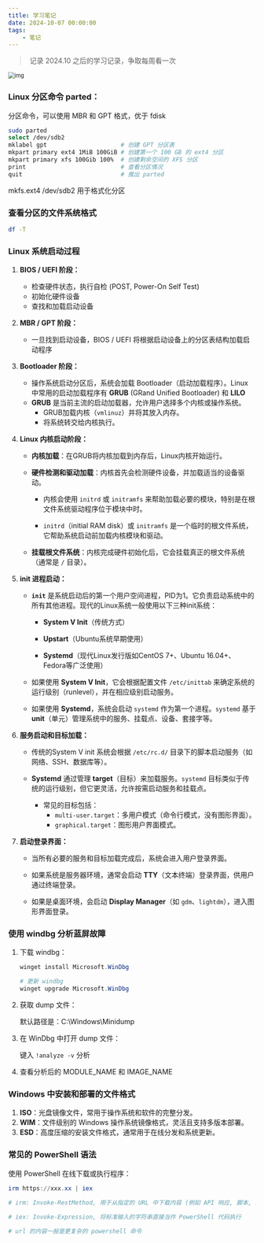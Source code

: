 ```yaml
---
title: 学习笔记
date: 2024-10-07 00:00:00
tags:
    - 笔记
---
```


> ​	记录 2024.10 之后的学习记录，争取每周看一次

<img src="https://appwk.baidu.com/naapi/doc/view?ih=720&o=png_6_0_0_135_319_623_467_892.979_1262.879&iw=960&ix=0&iy=171&aimw=960&rn=1&doc_id=4db79c456edb6f1aff001fd9&pn=1&sign=b3a3b184366a0a7d4018e9465be0f398&type=1&app_ver=2.9.8.2&ua=bd_800_800_IncredibleS_2.9.8.2_2.3.7&bid=1&app_ua=IncredibleS&uid=&cuid=&fr=3&Bdi_bear=WIFI&from=3_10000&bduss=&pid=1&screen=800_800&sys_ver=2.3.7" alt="img" style="zoom:80%;" />



###	Linux 分区命令 parted：

分区命令，可以使用 MBR 和 GPT 格式，优于 fdisk

```bash
sudo parted
select /dev/sdb2
mklabel gpt						# 创建 GPT 分区表
mkpart primary ext4 1MiB 100GiB # 创建第一个 100 GB 的 ext4 分区
mkpart primary xfs 100Gib 100%  # 创建剩余空间的 XFS 分区
print 							# 查看分区情况
quit							# 推出 parted
```

mkfs.ext4 /dev/sdb2  用于格式化分区



###	查看分区的文件系统格式

```bash
df -T
```



###	Linux 系统启动过程

1. **BIOS / UEFI 阶段：**

   - 检查硬件状态，执行自检 (POST, Power-On Self Test)
   - 初始化硬件设备
   - 查找和加载启动设备

2. **MBR / GPT 阶段：**

   - 一旦找到启动设备，BIOS / UEFI 将根据启动设备上的分区表结构加载启动程序

3. **Bootloader 阶段：**

   - 操作系统启动分区后，系统会加载 Bootloader（启动加载程序）。Linux 中常用的启动加载程序有 **GRUB** (GRand Unified Bootloader) 和 **LILO**
   - **GRUB** 是当前主流的启动加载器，允许用户选择多个内核或操作系统。
     - GRUB加载内核（`vmlinuz`）并将其放入内存。
     - 将系统转交给内核执行。

4. **Linux 内核启动阶段：**

   - **内核加载**：在GRUB将内核加载到内存后，Linux内核开始运行。

   - **硬件检测和驱动加载**：内核首先会检测硬件设备，并加载适当的设备驱动。

     - 内核会使用 `initrd` 或 `initramfs` 来帮助加载必要的模块，特别是在根文件系统驱动程序位于模块中时。

     - `initrd`（initial RAM disk）或 `initramfs` 是一个临时的根文件系统，它帮助系统启动前加载内核模块和驱动。

   - **挂载根文件系统**：内核完成硬件初始化后，它会挂载真正的根文件系统（通常是 `/` 目录）。

5. **init 进程启动：**

   - **`init`** 是系统启动后的第一个用户空间进程，PID为1。它负责启动系统中的所有其他进程。现代的Linux系统一般使用以下三种init系统：

     - **System V Init**（传统方式）

     - **Upstart**（Ubuntu系统早期使用）

     - **Systemd**（现代Linux发行版如CentOS 7+、Ubuntu 16.04+、Fedora等广泛使用）

   - 如果使用 **System V Init**，它会根据配置文件 `/etc/inittab` 来确定系统的运行级别（runlevel），并在相应级别启动服务。

   - 如果使用 **Systemd**，系统会启动 `systemd` 作为第一个进程。`systemd` 基于 **unit**（单元）管理系统中的服务、挂载点、设备、套接字等。

6. **服务启动和目标加载：**

   - 传统的System V init 系统会根据 `/etc/rc.d/` 目录下的脚本启动服务（如网络、SSH、数据库等）。

   - **Systemd** 通过管理 **target**（目标）来加载服务。`systemd` 目标类似于传统的运行级别，但它更灵活，允许按需启动服务和挂载点。
     - 常见的目标包括：
       - `multi-user.target`：多用户模式（命令行模式，没有图形界面）。
       - `graphical.target`：图形用户界面模式。

7. **启动登录界面：**

   - 当所有必要的服务和目标加载完成后，系统会进入用户登录界面。

   - 如果系统是服务器环境，通常会启动 **TTY**（文本终端）登录界面，供用户通过终端登录。

   - 如果是桌面环境，会启动 **Display Manager**（如 `gdm`、`lightdm`），进入图形界面登录。





###	使用 windbg 分析蓝屏故障

1. 下载 windbg：

   ```powershell
   winget install Microsoft.WinDbg
   
   # 更新 windbg
   winget upgrade Microsoft.WinDbg
   ```

2. 获取 dump 文件：

   默认路径是：C:\Windows\Minidump

3. 在 WinDbg 中打开 dump 文件：

   键入 `!analyze -v` 分析

4. 查看分析后的 MODULE_NAME 和 IMAGE_NAME



###	Windows 中安装和部署的文件格式

1. **ISO**：光盘镜像文件，常用于操作系统和软件的完整分发。
2. **WIM**：文件级别的 Windows 操作系统镜像格式，灵活且支持多版本部署。
3. **ESD**：高度压缩的安装文件格式，通常用于在线分发和系统更新。



###	常见的 PowerShell 语法

使用 PowerShell 在线下载或执行程序：

```powershell
irm https://xxx.xx | iex

# irm: Invoke-RestMethod, 用于从指定的 URL 中下载内容 (例如 API 响应, 脚本, 文件等), 并且可以自动处理 JSON, XML 和 HTML 等格式
		
# iex: Invoke-Expression, 将标准输入的字符串直接当作 PowerShell 代码执行

# url 的内容一般是更复杂的 powershell 命令
```








